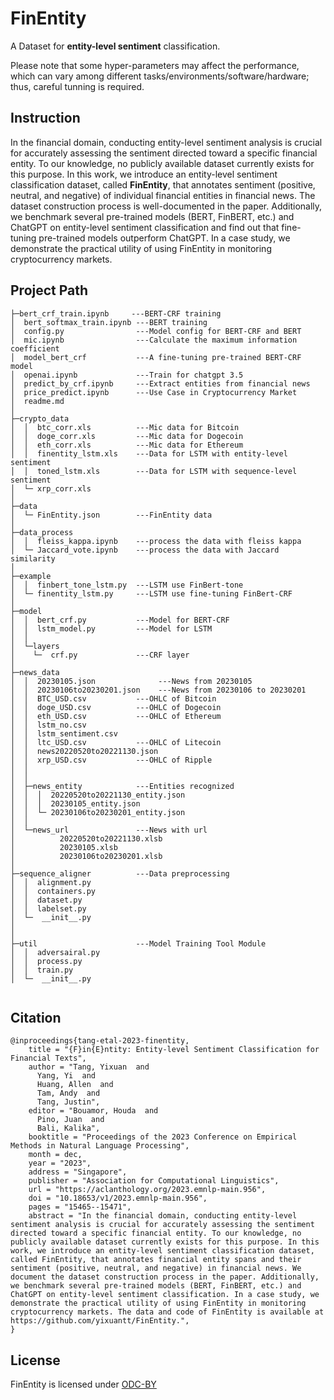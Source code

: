 # FinEntity

A Dataset for **entity-level sentiment** classification.

Please note that some hyper-parameters may affect the performance, which can vary among different tasks/environments/software/hardware; thus, careful tunning is required. 

## Instruction
In the financial domain, conducting entity-level sentiment analysis is crucial for accurately assessing the sentiment directed toward a specific financial entity. To our knowledge, no publicly available dataset currently exists for this purpose. In this work, we introduce an entity-level sentiment classification dataset, called **FinEntity**, that annotates sentiment (positive, neutral, and negative) of individual financial entities in financial news. The dataset construction process is well-documented in the paper.
Additionally, we benchmark several pre-trained models (BERT, FinBERT, etc.) and ChatGPT on entity-level sentiment classification and find out that fine-tuning pre-trained models outperform ChatGPT. In a case study, we demonstrate the practical utility of using FinEntity in monitoring cryptocurrency markets. 

## Project Path 

```
├─bert_crf_train.ipynb     ---BERT-CRF training  
│  bert_softmax_train.ipynb ---BERT training  
│  config.py                ---Model config for BERT-CRF and BERT  
│  mic.ipynb                ---Calculate the maximum information coefficient  
│  model_bert_crf           ---A fine-tuning pre-trained BERT-CRF model   
│  openai.ipynb             ---Train for chatgpt 3.5  
│  predict_by_crf.ipynb     ---Extract entities from financial news  
│  price_predict.ipynb      ---Use Case in Cryptocurrency Market  
│  readme.md  
│  
├─crypto_data 
│  │  btc_corr.xls          ---Mic data for Bitcoin   
│  │  doge_corr.xls         ---Mic data for Dogecoin   
│  │  eth_corr.xls          ---Mic data for Ethereum  
│  │  finentity_lstm.xls    ---Data for LSTM with entity-level sentiment   
│  │  toned_lstm.xls        ---Data for LSTM with sequence-level sentiment   
│  └─ xrp_corr.xls   
│  
├─data  
│  └─ FinEntity.json        ---FinEntity data  
│                               
├─data_process  
│  │  fleiss_kappa.ipynb    ---process the data with fleiss kappa
│  └─ Jaccard_vote.ipynb    ---process the data with Jaccard similarity  
│   
├─example  
│  │  finbert_tone_lstm.py  ---LSTM use FinBert-tone  
│  └─ finentity_lstm.py     ---LSTM use fine-tuning FinBert-CRF  
│                  
├─model  
│  │  bert_crf.py           ---Model for BERT-CRF  
│  │  lstm_model.py         ---Model for LSTM  
│  │  
│  └─layers  
│    └─  crf.py             ---CRF layer  
│    
├─news_data   
│  │  20230105.json              ---News from 20230105  
│  │  20230106to20230201.json    ---News from 20230106 to 20230201  
│  │  BTC_USD.csv           ---OHLC of Bitcoin  
│  │  doge_USD.csv          ---OHLC of Dogecoin  
│  │  eth_USD.csv           ---OHLC of Ethereum  
│  │  lstm_no.csv         
│  │  lstm_sentiment.csv  
│  │  ltc_USD.csv           ---OHLC of Litecoin  
│  │  news20220520to20221130.json  
│  │  xrp_USD.csv           ---OHLC of Ripple  
│  │  
│  │
│  ├─news_entity            ---Entities recognized  
│  │  │  20220520to20221130_entity.json  
│  │  │  20230105_entity.json
│  │  └─ 20230106to20230201_entity.json
│  │
│  └─news_url               ---News with url  
│          20220520to20221130.xlsb
│          20230105.xlsb
│          20230106to20230201.xlsb
│
├─sequence_aligner          ---Data preprocessing   
│  │  alignment.py 
│  │  containers.py  
│  │  dataset.py  
│  │  labelset.py 
│  └─  __init__.py   
│   
│  
├─util                      ---Model Training Tool Module  
│  │  adversairal.py  
│  │  process.py  
│  │  train.py   
│  └─  __init__.py 
   
```
## Citation

```
@inproceedings{tang-etal-2023-finentity,
    title = "{F}in{E}ntity: Entity-level Sentiment Classification for Financial Texts",
    author = "Tang, Yixuan  and
      Yang, Yi  and
      Huang, Allen  and
      Tam, Andy  and
      Tang, Justin",
    editor = "Bouamor, Houda  and
      Pino, Juan  and
      Bali, Kalika",
    booktitle = "Proceedings of the 2023 Conference on Empirical Methods in Natural Language Processing",
    month = dec,
    year = "2023",
    address = "Singapore",
    publisher = "Association for Computational Linguistics",
    url = "https://aclanthology.org/2023.emnlp-main.956",
    doi = "10.18653/v1/2023.emnlp-main.956",
    pages = "15465--15471",
    abstract = "In the financial domain, conducting entity-level sentiment analysis is crucial for accurately assessing the sentiment directed toward a specific financial entity. To our knowledge, no publicly available dataset currently exists for this purpose. In this work, we introduce an entity-level sentiment classification dataset, called FinEntity, that annotates financial entity spans and their sentiment (positive, neutral, and negative) in financial news. We document the dataset construction process in the paper. Additionally, we benchmark several pre-trained models (BERT, FinBERT, etc.) and ChatGPT on entity-level sentiment classification. In a case study, we demonstrate the practical utility of using FinEntity in monitoring cryptocurrency markets. The data and code of FinEntity is available at https://github.com/yixuantt/FinEntity.",
}
```

## License
FinEntity is licensed under [ODC-BY](https://opendatacommons.org/licenses/by/1-0/)
  
